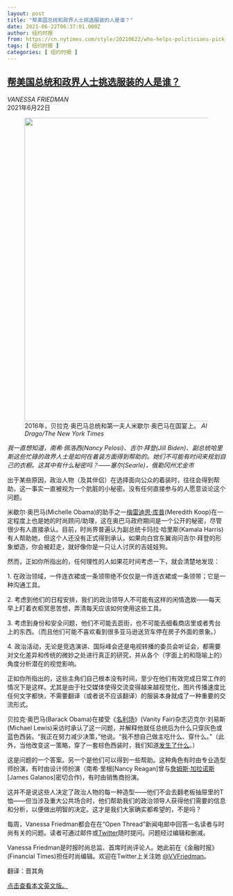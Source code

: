 ```yaml
---
layout: post
title: "帮美国总统和政界人士挑选服装的人是谁？"
date: 2021-06-22T06:37:01.000Z
author: 纽约时报
from: https://cn.nytimes.com/style/20210622/who-helps-politicians-pick-their-clothes/
tags: [ 纽约时报 ]
categories: [ 纽约时报 ]
---
```

<!--1624343821000-->
[帮美国总统和政界人士挑选服装的人是谁？](https://cn.nytimes.com/style/20210622/who-helps-politicians-pick-their-clothes/)
------

<div>
<address>VANESSA FRIEDMAN</address><time pudate="2021-06-22 02:10:53" datetime="2021-06-22 02:10:53">2021年6月22日</time><figure class="article-span-photo"><img src="https://images.weserv.nl/?url=static01.nyt.com/images/2021/06/18/fashion/18OpenThread-3/merlin_110529343_b239e2a0-1490-483d-9eee-f1ba5a50279e-master1050.jpg" width="1050" height="700"><figcaption>2016年，贝拉克·奥巴马总统和第一夫人米歇尔·奥巴马在国宴上。 <cite>Al Drago/The New York Times</cite></figcaption></figure><section class="article-body"><p><i>我一直想知道，南希·佩洛西(Nancy Pelosi)、吉尔·拜登(Jill Biden)、副总统哈里斯这些忙碌的政界人士是如何在着装方面得到帮助的。她们不可能有时间来规划自己的衣橱。这其中有什么秘密吗？——塞尔(Searle)，俄勒冈州尤金市</i></p><p>出于某些原因，政治人物（及其伴侣）在选择面向公众的着装时，往往会得到帮助，这一事实一直被视为一个肮脏的小秘密。没有任何直接参与的人愿意谈论这个问题。</p><p>米歇尔·奥巴马(Michelle Obama)的助手之一<a href="https://www.nytimes.com/2018/11/15/fashion/michelle-obama-stylist-meredith-koop.html">梅雷迪思·库普</a>(Meredith Koop)在一定程度上也是她的时尚顾问/助理，这在奥巴马政府期间是一个公开的秘密，尽管很少有人直接承认。目前，时尚界普遍认为副总统卡玛拉·哈里斯(Kamala Harris)有人帮助她，但这个人还没有正式得到承认。如果向白宫东翼询问吉尔·拜登的形象塑造，你会被赶走，就好像你是一只让人讨厌的吉娃娃狗。</p><p>然而，正如你所指出的，任何理性的人如果花时间考虑一下，就会清楚地发现：</p><p>1. 在政治领域，一件连衣裙或一条领带绝不仅仅是一件连衣裙或一条领带；它是一种沟通工具。</p><p>2. 考虑到他们的日程安排，我们的政治领导人不可能有这样的闲情逸致——每天早上盯着衣柜冥思苦想，弄清每天应该如何使用这些工具。</p><p>3. 考虑到身份和安全问题，他们不可能去逛街，也不可能去细看商店里或者秀台上的东西。（而且他们可能不喜欢看到很多亚马逊送货车停在房子外面的景象。）</p><p>4. 政治活动，无论是竞选演讲、国际峰会还是电视转播的委员会听证会，都需要对文化差异和传统的微妙之处进行真正的研究，并从各个（字面上的和隐喻上的）角度分析潜在的视觉影响。</p><p>正如你所指出的，这些主角们自己根本没有时间，至少在他们有效完成日常工作的情况下是这样。尤其是由于社交媒体使得交流变得越来越视觉化，图片传播速度比任何文字都快，不需要翻译（或者说不应该翻译）的服装本身就成了一种重要的交流形式。</p><p>贝拉克·奥巴马(Barack Obama)在接受《<a rel="noopener noreferrer" target="_blank" href="https://www.vanityfair.com/news/2012/10/michael-lewis-profile-barack-obama">名利场</a>》(Vanity Fair)杂志迈克尔·刘易斯(Michael Lewis)采访时承认了这一问题，并解释他就任总统后为什么只穿灰色或蓝色西装。“我正在努力减少决策，”他说。“我不想自己做主吃什么、穿什么。”（此外，当他改变这一策略，穿了一套棕色西装时，我们知道<a href="https://runway.blogs.nytimes.com/2014/08/28/obama-wore-a-tan-suit-and-spoke-about-world-crises/">发生了什么</a>。）</p><p>这是问题的一个答案。另一个是他们可以得到一些帮助。这种角色有时由专业造型师扮演，有时由设计师扮演（南希·里根[Nancy Reagan]曾与<a href="https://www.nytimes.com/2016/11/03/fashion/james-galanos-nancy-reagan-political-dress.html">詹姆斯·加拉诺斯</a>[James Galanos]密切合作)，有时由销售商扮演。</p><p>这并不是说这些人决定了政治人物的每一种造型——他们不会去翻老板抽屉里的T恤——但当涉及重大公共场合时，他们帮助我们的政治领导人获得他们需要的信息和分析，以便做出明智的决定。这才是我们大家确实都希望的，不是吗？</p></section><footer class="author-info"><p>每周，Vanessa Friedman都会在在“Open Thread”新闻电邮中回答一名读者与时尚有关的问题。读者可通过邮件或<a rel="nofollow" target="_blank" href="https://twitter.com/VVFriedman">Twitter</a>随时提问。问题经过编辑和删减。</p><p>Vanessa Friedman是时报时尚总监、首席时尚评论人。她此前在《金融时报》(Financial Times)担任时尚编辑。欢迎在Twitter上关注她 <a rel="nofollow" target="_blank" href="https://twitter.com/VVFriedman">@VVFriedman</a>。</p><p>翻译：晋其角</p><p><a rel="nofollow" target="_blank" href="https://www.nytimes.com/2021/06/18/style/who-helps-politicians-pick-their-clothes.html">点击查看本文英文版。</a></p></footer>
</div>
